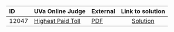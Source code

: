| ID | UVa Online Judge | External | Link to solution |
|:---|:---|:---|:---:|
| 12047 | [Highest Paid Toll](https://onlinejudge.org/index.php?option=com_onlinejudge&Itemid=8&category=679&page=show_problem&problem=3198) | [PDF](https://onlinejudge.org/external/120/12047.pdf) | [Solution](https%3A//github.com/versenyi98/programming-contests/tree/master/UVa%20Online%20Judge/12047%2520-%2520Highest%2520Paid%2520Toll)|
